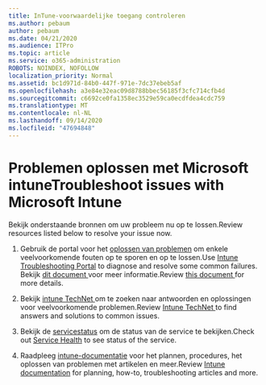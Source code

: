 ```yaml
---
title: InTune-voorwaardelijke toegang controleren
ms.author: pebaum
author: pebaum
ms.date: 04/21/2020
ms.audience: ITPro
ms.topic: article
ms.service: o365-administration
ROBOTS: NOINDEX, NOFOLLOW
localization_priority: Normal
ms.assetid: bc1d971d-84b0-447f-971e-7dc37ebeb5af
ms.openlocfilehash: a3e84e32eac09d8788bbec56185f3cfc714cfb4d
ms.sourcegitcommit: c6692ce0fa1358ec3529e59ca0ecdfdea4cdc759
ms.translationtype: MT
ms.contentlocale: nl-NL
ms.lasthandoff: 09/14/2020
ms.locfileid: "47694848"
---
```

# <a name="troubleshoot-issues-with-microsoft-intune"></a><span data-ttu-id="ef84a-102">Problemen oplossen met Microsoft intune</span><span class="sxs-lookup"><span data-stu-id="ef84a-102">Troubleshoot issues with Microsoft Intune</span></span>

<span data-ttu-id="ef84a-103">Bekijk onderstaande bronnen om uw probleem nu op te lossen.</span><span class="sxs-lookup"><span data-stu-id="ef84a-103">Review resources listed below to resolve your issue now.</span></span>
  
1. <span data-ttu-id="ef84a-104">Gebruik de portal voor het [oplossen van problemen](https://devicemanagement.microsoft.com/#blade/Microsoft_Intune_DeviceSettings/TroubleshootBlade) om enkele veelvoorkomende fouten op te sporen en op te lossen.</span><span class="sxs-lookup"><span data-stu-id="ef84a-104">Use [Intune Troubleshooting Portal](https://devicemanagement.microsoft.com/#blade/Microsoft_Intune_DeviceSettings/TroubleshootBlade) to diagnose and resolve some common failures.</span></span> <span data-ttu-id="ef84a-105">Bekijk [dit document ](https://docs.microsoft.com/intune/help-desk-operators)voor meer informatie.</span><span class="sxs-lookup"><span data-stu-id="ef84a-105">Review [this document ](https://docs.microsoft.com/intune/help-desk-operators)for more details.</span></span>
    
2. <span data-ttu-id="ef84a-106">Bekijk [intune TechNet ](https://social.technet.microsoft.com/forums/home?forum=microsoftintuneprod)om te zoeken naar antwoorden en oplossingen voor veelvoorkomende problemen.</span><span class="sxs-lookup"><span data-stu-id="ef84a-106">Review [Intune TechNet ](https://social.technet.microsoft.com/forums/home?forum=microsoftintuneprod)to find answers and solutions to common issues.</span></span>
    
3. <span data-ttu-id="ef84a-107">Bekijk de [servicestatus](https://portal.office.com/AdminPortal/Home#/servicehealth) om de status van de service te bekijken.</span><span class="sxs-lookup"><span data-stu-id="ef84a-107">Check out [Service Health](https://portal.office.com/AdminPortal/Home#/servicehealth) to see status of the service.</span></span> 
    
4. <span data-ttu-id="ef84a-108">Raadpleeg [intune-documentatie](https://docs.microsoft.com/intune/) voor het plannen, procedures, het oplossen van problemen met artikelen en meer.</span><span class="sxs-lookup"><span data-stu-id="ef84a-108">Review [Intune documentation](https://docs.microsoft.com/intune/) for planning, how-to, troubleshooting articles and more.</span></span> 
    

